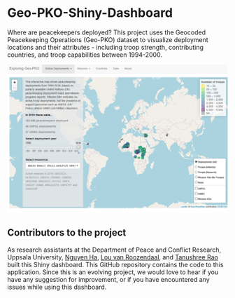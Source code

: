 # Geo-PKO-Shiny-Dashboard

Where are peacekeepers deployed? This project uses the Geocoded Peacekeeping Operations (Geo-PKO) dataset to visualize deployment locations and their attributes - including troop strength, contributing countries, and troop capabilities between 1994-2000. 

![](screencap-shiny.png) 

## Contributors to the project
As research assistants at the Department of Peace and Conflict Research, Uppsala University, [Nguyen Ha](https://github.com/hatnguyen267), [Lou van Roozendaal](https://se.linkedin.com/in/lou-van-roozendaal-bb3052193), and [Tanushree Rao](https://tanushreerao.com) built this Shiny dashboard. This GitHub repository contains the code to this application. Since this is an evolving project, we would love to hear if you have any suggestion for improvement, or if you have encountered any issues while using this dashboard.
